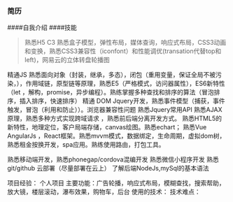 ### 简历
####自我介绍
####技能
>熟悉H5 C3 熟悉盒子模型，弹性布局，媒体查询，响应式布局，CSS3动画和变换，熟悉CSS3兼容性（iconfont）和性能调优(transation代替top和left)，网易云的立体转盘轮播图

精通JS
熟悉面向对象（封装，继承，多态），闭包（重用变量，保证全局不被污染，），作用域链，原型链等原理，熟悉E5（严格模式，访问器属性），ES6新特性（let ，解构，promise，异步编程）。熟练掌握多种查找和排序的算法（冒泡排序，插入排序，快速排序）
精通 DOM Jquery开发，熟悉事件模型（捕获，事件触发，冒泡（利用和防止））。浏览器兼容性问题
熟悉Jquery常用API
熟悉AJAX原理，熟悉多种方式实现跨域请求
，熟悉前后端分离开发方式。
熟悉HTML5的新特性，地理定位，客户局端存储，canvas绘图。熟悉echart；
熟悉Vue AngularJs ，React框架。熟悉mvvm模式，数据绑定，生命周期，虚拟dom树，熟悉租金按换开发，spa应用。熟练使用路由，打包工具。

熟悉移动端开发，熟悉phonegap/cordova混编开发
熟悉微信小程序开发
熟悉git/github  云部署（尽量部署在云上）
了解后端NodeJs,mySql的基本语法

项目经验：
个人项目
主要功能：广告轮播，响应式布局，模糊查找，搜索帮助，放大镜，楼层滚动，瀑布效果，购物车，后台
使用的技术：
技术难点：